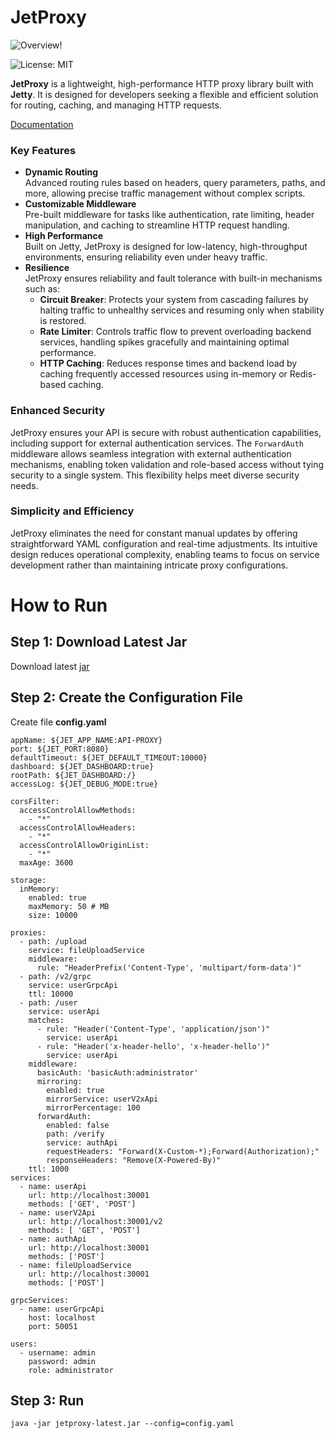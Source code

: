 
# JetProxy
![Overview!](https://jetproxy.andywiranata.me/assets/images/jetproxy-intro-3a53dc6772cf521d3d37312d672cf6f7.png "JetProxy Overview")

![License: MIT](https://img.shields.io/badge/License-MIT-blue.svg)

**JetProxy** is a lightweight, high-performance HTTP proxy library built with **Jetty**. It is designed for developers seeking a flexible and efficient solution for routing, caching, and managing HTTP requests.

[Documentation](https://jetproxy.andywiranata.me/docs/intro)

### Key Features
- **Dynamic Routing**  
  Advanced routing rules based on headers, query parameters, paths, and more, allowing precise traffic management without complex scripts.
- **Customizable Middleware**  
  Pre-built middleware for tasks like authentication, rate limiting, header manipulation, and caching to streamline HTTP request handling.
- **High Performance**  
  Built on Jetty, JetProxy is designed for low-latency, high-throughput environments, ensuring reliability even under heavy traffic.
- **Resilience**  
  JetProxy ensures reliability and fault tolerance with built-in mechanisms such as:
  - **Circuit Breaker**: Protects your system from cascading failures by halting traffic to unhealthy services and resuming only when stability is restored.
  - **Rate Limiter**: Controls traffic flow to prevent overloading backend services, handling spikes gracefully and maintaining optimal performance.
  - **HTTP Caching**: Reduces response times and backend load by caching frequently accessed resources using in-memory or Redis-based caching.

### Enhanced Security
JetProxy ensures your API is secure with robust authentication capabilities, including support for external authentication services. The `ForwardAuth` middleware allows seamless integration with external authentication mechanisms, enabling token validation and role-based access without tying security to a single system. This flexibility helps meet diverse security needs.

### Simplicity and Efficiency
JetProxy eliminates the need for constant manual updates by offering straightforward YAML configuration and real-time adjustments. Its intuitive design reduces operational complexity, enabling teams to focus on service development rather than maintaining intricate proxy configurations.

# How to Run
## Step 1: Download Latest Jar
Download latest [jar](https://github.com/andywiranata/jetproxy/releases) 
## Step 2: Create the Configuration File
Create file **config.yaml**
```
appName: ${JET_APP_NAME:API-PROXY}
port: ${JET_PORT:8080}
defaultTimeout: ${JET_DEFAULT_TIMEOUT:10000}
dashboard: ${JET_DASHBOARD:true}
rootPath: ${JET_DASHBOARD:/}
accessLog: ${JET_DEBUG_MODE:true}

corsFilter:
  accessControlAllowMethods:
    - "*"
  accessControlAllowHeaders:
    - "*"
  accessControlAllowOriginList:
    - "*"
  maxAge: 3600

storage:
  inMemory:
    enabled: true
    maxMemory: 50 # MB
    size: 10000

proxies:
  - path: /upload
    service: fileUploadService
    middleware:
      rule: "HeaderPrefix('Content-Type', 'multipart/form-data')"
  - path: /v2/grpc
    service: userGrpcApi
    ttl: 10000
  - path: /user
    service: userApi
    matches:
      - rule: "Header('Content-Type', 'application/json')"
        service: userApi
      - rule: "Header('x-header-hello', 'x-header-hello')"
        service: userApi
    middleware:
      basicAuth: 'basicAuth:administrator'
      mirroring:
        enabled: true
        mirrorService: userV2xApi
        mirrorPercentage: 100
      forwardAuth:
        enabled: false
        path: /verify
        service: authApi
        requestHeaders: "Forward(X-Custom-*);Forward(Authorization);"
        responseHeaders: "Remove(X-Powered-By)"
    ttl: 1000
services:
  - name: userApi
    url: http://localhost:30001
    methods: ['GET', 'POST']
  - name: userV2Api
    url: http://localhost:30001/v2
    methods: [ 'GET', 'POST']
  - name: authApi
    url: http://localhost:30001
    methods: ['POST']
  - name: fileUploadService
    url: http://localhost:30001
    methods: ['POST']

grpcServices:
  - name: userGrpcApi
    host: localhost
    port: 50051

users:
  - username: admin
    password: admin
    role: administrator

```
## Step 3: Run
```
java -jar jetproxy-latest.jar --config=config.yaml
```

